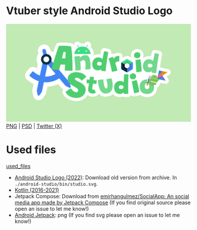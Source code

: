 # Vtuber style Android Studio Logo
![AndroidStudio_v2](/png/v2/AndroidStudio_v2.png?raw=true)
[PNG](./png/) | [PSD](./png/) | [Twitter (X)](https://x.com/WordlessEcho/status/1782436511281197462)

# Used files
[used_files](./used_files/)

- [Android Studio Logo (2022)](https://developer.android.com/studio/archive): Download old version from archive. In `./android-studio/bin/studio.svg`.
- [Kotlin (2016-2021)](https://logos.fandom.com/wiki/Kotlin#2016%E2%80%932021)
- Jetpack Compose: Download from [emirhangulmez/SocialApp: An social media app made by Jetpack Compose](https://github.com/emirhangulmez/SocialApp) (If you find original source please open an issue to let me know!)
- [Android Jetpack](https://android-developers.googleblog.com/2019/05/whats-new-with-android-jetpack.html): png (If you find svg please open an issue to let me know!)
